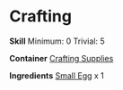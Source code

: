 <!-- TITLE: Egg Yolk -->
<!-- SUBTITLE: A portion of separated egg yolk -->

# Crafting
**Skill**
Minimum: 0
Trivial: 5

**Container**
[Crafting Supplies](crafting-supplies)

**Ingredients**
[Small Egg](small-egg) x 1